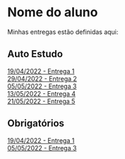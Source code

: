 # Nome do aluno
Minhas entregas estão definidas aqui:
## Auto Estudo
<a href="https://github.com/Intelihub/Template_Aluno/blob/main/02_AUT_EST_ENTREGA/Coloque%20aqui%20as%20entregas%20do%20seu%20auto%20estudo.rtf"> 19/04/2022 - Entrega 1 </a>
<br>
<a href="https://github.com/lucasconti888/MODULO_2/tree/main/03_AUT_EST_ENTREGA/Semana%202"> 29/04/2022 - Entrega 2 </a>
<br>
<a href="https://github.com/lucasconti888/MODULO_2/tree/main/03_AUT_EST_ENTREGA/Semana%203"> 05/05/2022 - Entrega 3 </a>
<br>
<a href="https://github.com/lucasconti888/MODULO_2/tree/main/03_AUT_EST_ENTREGA/Semana%204/Formulario"> 13/05/2022 - Entrega 4 </a>
<br>
<a href="https://github.com/lucasconti888/MODULO_2/tree/main/03_AUT_EST_ENTREGA/Semana%205/Formulario"> 21/05/2022 - Entrega 5 </a>
## Obrigatórios
<a href="https://github.com/Intelihub/Template_Aluno/blob/main/03_EX_OBRIGATORIOS/Coloque%20aqui%20entregas%20de%20exerc%C3%ADcios%20obrigat%C3%B3rios.rtf"> 19/04/2022 - Entrega 1 </a>
<br>
<a href="https://github.com/lucasconti888/MODULO_2/tree/main/04_AUT_EST_EX_OBRIGATORIOS/Semana%203"> 05/05/2022 - Entrega 3 </a>
